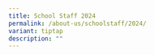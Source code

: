 ```yaml
---
title: School Staff 2024
permalink: /about-us/schoolstaff/2024/
variant: tiptap
description: ""
---
```

